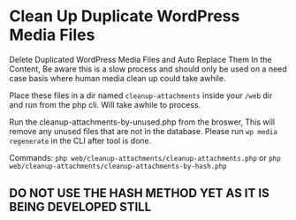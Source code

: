 # Clean Up Duplicate WordPress Media Files
Delete Duplicated WordPress Media Files and Auto Replace Them In the Content, Be aware this is a slow process and should only be used on a need case basis where human media clean up could take awhile.

Place these files in a dir named `cleanup-attachments` inside your `/web` dir and run from the php cli. Will take awhile to process.

Run the cleanup-attachments-by-unused.php from the broswer, This will remove any unused files that are not in the database. Please run `wp media regenerate` in the CLI after tool is done.

Commands: `php web/cleanup-attachments/cleanup-attachments.php` or `php web/cleanup-attachments/cleanup-attachments-by-hash.php` 


## DO NOT USE THE HASH METHOD YET AS IT IS BEING DEVELOPED STILL
